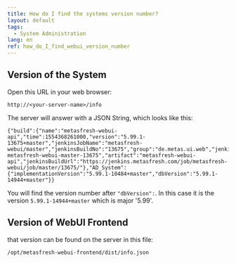 ```yaml
---
title: How do I find the systems version number?
layout: default
tags:
  - System Administration
lang: en
ref: how_do_I_find_webui_version_number
---
```


## Version of the System

Open this URL in your web browser:

`http://<your-server-name>/info`

The server will answer with a JSON String, which looks like this:

```
{"build":{"name":"metasfresh-webui-api","time":1554368261000,"version":"5.99.1-13675+master","jenkinsJobName":"metasfresh-webui/master","jenkinsBuildNo":"13675","group":"de.metas.ui.web","jenkinsBuildTag":"jenkins-metasfresh-webui-master-13675","artifact":"metasfresh-webui-api","jenkinsBuildUrl":"https://jenkins.metasfresh.com/job/metasfresh-webui/job/master/13675/"},"AD_System":{"implementationVersion":"5.99.1-10484+master","dbVersion":"5.99.1-14944+master"}}
```

You will find the version number after `"dbVersion":`. In this case it is the version `5.99.1-14944+master` which is major '5.99'.


## Version of WebUI Frontend

that version can be found on the server in this file:

`/opt/metasfresh-webui-frontend/dist/info.json`
